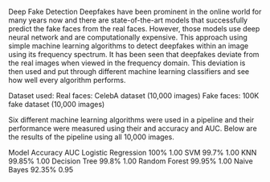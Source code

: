 Deep Fake Detection
Deepfakes have been prominent in the online world for many years now and there are state-of-the-art models that successfully predict the fake faces from the real faces. However, those models use deep neural network and are computationally expensive. This approach using simple machine learning algorithms to detect deepfakes within an image using its frequency spectrum. It has been seen that deepfakes deviate from the real images when viewed in the frequency domain. This deviation is then used and put through different machine learning classifiers and see how well every algorithm performs.

Dataset used:
Real faces: CelebA dataset (10,000 images)
Fake faces: 100K fake dataset (10,000 images)

Six different machine learning algorithms were used in a pipeline and their performance were measured using their and accuracy and AUC. Below are the results of the pipeline using all 10,000 images.

Model	Accuracy	AUC
Logistic Regression	100%	1.00
SVM	99.7%	1.00
KNN	99.85%	1.00
Decision Tree	99.8%	1.00
Random Forest	99.95%	1.00
Naive Bayes	92.35%	0.95
